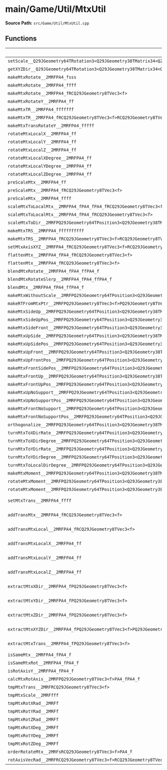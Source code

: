 # main/Game/Util/MtxUtil

**Source Path:** `src/Game/Util/MtxUtil.cpp`

## Functions

| Name | Address | Match % |
|------|---------|---------|
| `setScale__Q29JGeometry64TRotation3<Q29JGeometry38TMatrix34<Q29JGeometry13SMatrix34C<f>>>Ffff` | `0x803EB224` | :x: (0.0%) |
| `getXYZDir__Q29JGeometry64TRotation3<Q29JGeometry38TMatrix34<Q29JGeometry13SMatrix34C<f>>>CFRQ29JGeometry8TVec3<f>RQ29JGeometry8TVec3<f>RQ29JGeometry8TVec3<f>` | `0x803EB250` | :x: (0.0%) |
| `makeMtxRotate__2MRFPA4_fsss` | `0x803EB2C4` | :x: (0.0%) |
| `makeMtxRotate__2MRFPA4_ffff` | `0x803EB380` | :x: (0.0%) |
| `makeMtxRotate__2MRFPA4_fRCQ29JGeometry8TVec3<f>` | `0x803EB3E0` | :x: (0.0%) |
| `makeMtxRotateY__2MRFPA4_ff` | `0x803EB3F0` | :x: (0.0%) |
| `makeMtxTR__2MRFPA4_fffffff` | `0x803EB464` | :x: (0.0%) |
| `makeMtxTR__2MRFPA4_fRCQ29JGeometry8TVec3<f>RCQ29JGeometry8TVec3<f>` | `0x803EB5F4` | :x: (0.0%) |
| `makeMtxTransRotateY__2MRFPA4_fffff` | `0x803EB610` | :x: (0.0%) |
| `rotateMtxLocalX__2MRFPA4_ff` | `0x803EB668` | :x: (0.0%) |
| `rotateMtxLocalY__2MRFPA4_ff` | `0x803EB73C` | :x: (0.0%) |
| `rotateMtxLocalZ__2MRFPA4_ff` | `0x803EB810` | :x: (0.0%) |
| `rotateMtxLocalXDegree__2MRFPA4_ff` | `0x803EB8E4` | :x: (0.0%) |
| `rotateMtxLocalYDegree__2MRFPA4_ff` | `0x803EB8F0` | :x: (0.0%) |
| `rotateMtxLocalZDegree__2MRFPA4_ff` | `0x803EB8FC` | :x: (0.0%) |
| `preScaleMtx__2MRFPA4_ff` | `0x803EB908` | :x: (0.0%) |
| `preScaleMtx__2MRFPA4_fRCQ29JGeometry8TVec3<f>` | `0x803EB914` | :x: (0.0%) |
| `preScaleMtx__2MRFPA4_ffff` | `0x803EB924` | :x: (0.0%) |
| `scaleMtxToLocalMtx__2MRFPA4_fPA4_fPA4_fRCQ29JGeometry8TVec3<f>` | `0x803EB994` | :x: (0.0%) |
| `scaleMtxToLocalMtx__2MRFPA4_fPA4_fRCQ29JGeometry8TVec3<f>` | `0x803EBA80` | :x: (0.0%) |
| `scaleMtxToDir__2MRFPQ29JGeometry64TPosition3<Q29JGeometry38TMatrix34<Q29JGeometry13SMatrix34C<f>>>RCQ29JGeometry8TVec3<f>RCQ29JGeometry8TVec3<f>` | `0x803EBA94` | :x: (0.0%) |
| `makeMtxTRS__2MRFPA4_ffffffffff` | `0x803EBB84` | :x: (0.0%) |
| `makeMtxTRS__2MRFPA4_fRCQ29JGeometry8TVec3<f>RCQ29JGeometry8TVec3<f>RCQ29JGeometry8TVec3<f>` | `0x803EBD74` | :x: (0.0%) |
| `setMtxAxisXYZ__2MRFPA4_fRCQ29JGeometry8TVec3<f>RCQ29JGeometry8TVec3<f>RCQ29JGeometry8TVec3<f>` | `0x803EBDBC` | :x: (0.0%) |
| `flattenMtx__2MRFPA4_fPA4_fRCQ29JGeometry8TVec3<f>` | `0x803EBE08` | :x: (0.0%) |
| `flattenMtx__2MRFPA4_fRCQ29JGeometry8TVec3<f>` | `0x803EBED8` | :x: (0.0%) |
| `blendMtxRotate__2MRFPA4_fPA4_ffPA4_f` | `0x803EBEE4` | :x: (0.0%) |
| `blendMtxRotateSlerp__2MRFPA4_fPA4_ffPA4_f` | `0x803EBF5C` | :x: (0.0%) |
| `blendMtx__2MRFPA4_fPA4_ffPA4_f` | `0x803EBFD4` | :x: (0.0%) |
| `makeMtxWithoutScale__2MRFPQ29JGeometry64TPosition3<Q29JGeometry38TMatrix34<Q29JGeometry13SMatrix34C<f>>>RCQ29JGeometry64TPosition3<Q29JGeometry38TMatrix34<Q29JGeometry13SMatrix34C<f>>>` | `0x803EC0C0` | :x: (0.0%) |
| `makeRTFromMtxPtr__2MRFPQ29JGeometry8TVec3<f>PQ29JGeometry8TVec3<f>PA4_fb` | `0x803EC14C` | :x: (0.0%) |
| `makeMtxSideUp__2MRFPQ29JGeometry64TPosition3<Q29JGeometry38TMatrix34<Q29JGeometry13SMatrix34C<f>>>RCQ29JGeometry8TVec3<f>RCQ29JGeometry8TVec3<f>` | `0x803EC1D4` | :x: (0.0%) |
| `makeMtxSideUpPos__2MRFPQ29JGeometry64TPosition3<Q29JGeometry38TMatrix34<Q29JGeometry13SMatrix34C<f>>>RCQ29JGeometry8TVec3<f>RCQ29JGeometry8TVec3<f>RCQ29JGeometry8TVec3<f>` | `0x803EC250` | :x: (0.0%) |
| `makeMtxSideFront__2MRFPQ29JGeometry64TPosition3<Q29JGeometry38TMatrix34<Q29JGeometry13SMatrix34C<f>>>RCQ29JGeometry8TVec3<f>RCQ29JGeometry8TVec3<f>` | `0x803EC2DC` | :x: (0.0%) |
| `makeMtxUpSide__2MRFPQ29JGeometry64TPosition3<Q29JGeometry38TMatrix34<Q29JGeometry13SMatrix34C<f>>>RCQ29JGeometry8TVec3<f>RCQ29JGeometry8TVec3<f>` | `0x803EC358` | :x: (0.0%) |
| `makeMtxUpSidePos__2MRFPQ29JGeometry64TPosition3<Q29JGeometry38TMatrix34<Q29JGeometry13SMatrix34C<f>>>RCQ29JGeometry8TVec3<f>RCQ29JGeometry8TVec3<f>RCQ29JGeometry8TVec3<f>` | `0x803EC3D4` | :x: (0.0%) |
| `makeMtxUpFront__2MRFPQ29JGeometry64TPosition3<Q29JGeometry38TMatrix34<Q29JGeometry13SMatrix34C<f>>>RCQ29JGeometry8TVec3<f>RCQ29JGeometry8TVec3<f>` | `0x803EC460` | :x: (0.0%) |
| `makeMtxUpFrontPos__2MRFPQ29JGeometry64TPosition3<Q29JGeometry38TMatrix34<Q29JGeometry13SMatrix34C<f>>>RCQ29JGeometry8TVec3<f>RCQ29JGeometry8TVec3<f>RCQ29JGeometry8TVec3<f>` | `0x803EC4DC` | :x: (0.0%) |
| `makeMtxFrontSidePos__2MRFPQ29JGeometry64TPosition3<Q29JGeometry38TMatrix34<Q29JGeometry13SMatrix34C<f>>>RCQ29JGeometry8TVec3<f>RCQ29JGeometry8TVec3<f>RCQ29JGeometry8TVec3<f>` | `0x803EC568` | :x: (0.0%) |
| `makeMtxFrontUp__2MRFPQ29JGeometry64TPosition3<Q29JGeometry38TMatrix34<Q29JGeometry13SMatrix34C<f>>>RCQ29JGeometry8TVec3<f>RCQ29JGeometry8TVec3<f>` | `0x803EC5F4` | :x: (0.0%) |
| `makeMtxFrontUpPos__2MRFPQ29JGeometry64TPosition3<Q29JGeometry38TMatrix34<Q29JGeometry13SMatrix34C<f>>>RCQ29JGeometry8TVec3<f>RCQ29JGeometry8TVec3<f>RCQ29JGeometry8TVec3<f>` | `0x803EC670` | :x: (0.0%) |
| `makeMtxUpNoSupport__2MRFPQ29JGeometry64TPosition3<Q29JGeometry38TMatrix34<Q29JGeometry13SMatrix34C<f>>>RCQ29JGeometry8TVec3<f>` | `0x803EC6FC` | :x: (0.0%) |
| `makeMtxUpNoSupportPos__2MRFPQ29JGeometry64TPosition3<Q29JGeometry38TMatrix34<Q29JGeometry13SMatrix34C<f>>>RCQ29JGeometry8TVec3<f>RCQ29JGeometry8TVec3<f>` | `0x803EC7B4` | :x: (0.0%) |
| `makeMtxFrontNoSupport__2MRFPQ29JGeometry64TPosition3<Q29JGeometry38TMatrix34<Q29JGeometry13SMatrix34C<f>>>RCQ29JGeometry8TVec3<f>` | `0x803EC83C` | :x: (0.0%) |
| `makeMtxFrontNoSupportPos__2MRFPQ29JGeometry64TPosition3<Q29JGeometry38TMatrix34<Q29JGeometry13SMatrix34C<f>>>RCQ29JGeometry8TVec3<f>RCQ29JGeometry8TVec3<f>` | `0x803EC8F4` | :x: (0.0%) |
| `orthogonalize__2MRFPQ29JGeometry64TPosition3<Q29JGeometry38TMatrix34<Q29JGeometry13SMatrix34C<f>>>` | `0x803EC97C` | :x: (0.0%) |
| `turnMtxToXDirRate__2MRFPQ29JGeometry64TPosition3<Q29JGeometry38TMatrix34<Q29JGeometry13SMatrix34C<f>>>RCQ29JGeometry8TVec3<f>f` | `0x803ECB98` | :x: (0.0%) |
| `turnMtxToXDirDegree__2MRFPQ29JGeometry64TPosition3<Q29JGeometry38TMatrix34<Q29JGeometry13SMatrix34C<f>>>RCQ29JGeometry8TVec3<f>f` | `0x803ECC00` | :x: (0.0%) |
| `turnMtxToYDirRate__2MRFPQ29JGeometry64TPosition3<Q29JGeometry38TMatrix34<Q29JGeometry13SMatrix34C<f>>>RCQ29JGeometry8TVec3<f>f` | `0x803ECC74` | :x: (0.0%) |
| `turnMtxToYDirDegree__2MRFPQ29JGeometry64TPosition3<Q29JGeometry38TMatrix34<Q29JGeometry13SMatrix34C<f>>>RCQ29JGeometry8TVec3<f>f` | `0x803ECCDC` | :x: (0.0%) |
| `turnMtxToLocalDirDegree__2MRFPQ29JGeometry64TPosition3<Q29JGeometry38TMatrix34<Q29JGeometry13SMatrix34C<f>>>RCQ29JGeometry8TVec3<f>RCQ29JGeometry8TVec3<f>f` | `0x803ECD50` | :x: (0.0%) |
| `makeMtxMoment__2MRFPQ29JGeometry64TPosition3<Q29JGeometry38TMatrix34<Q29JGeometry13SMatrix34C<f>>>RCQ29JGeometry8TVec3<f>` | `0x803ECE40` | :x: (0.0%) |
| `rotateMtxMoment__2MRFPQ29JGeometry64TPosition3<Q29JGeometry38TMatrix34<Q29JGeometry13SMatrix34C<f>>>RCQ29JGeometry64TPosition3<Q29JGeometry38TMatrix34<Q29JGeometry13SMatrix34C<f>>>RCQ29JGeometry8TVec3<f>` | `0x803ECEB4` | :x: (0.0%) |
| `rotateMtxMoment__2MRFPQ29JGeometry64TPosition3<Q29JGeometry38TMatrix34<Q29JGeometry13SMatrix34C<f>>>RCQ29JGeometry8TVec3<f>` | `0x803ECFA4` | :x: (0.0%) |
| `setMtxTrans__2MRFPA4_ffff` | `0x803ECFB0` | :white_check_mark: (100.0%) |
| `addTransMtx__2MRFPA4_fRCQ29JGeometry8TVec3<f>` | `0x803ECFC0` | :white_check_mark: (100.0%) |
| `addTransMtxLocal__2MRFPA4_fRCQ29JGeometry8TVec3<f>` | `0x803ECFF4` | :white_check_mark: (100.0%) |
| `addTransMtxLocalX__2MRFPA4_ff` | `0x803ED048` | :x: (12.5%) |
| `addTransMtxLocalY__2MRFPA4_ff` | `0x803ED088` | :x: (12.5%) |
| `addTransMtxLocalZ__2MRFPA4_ff` | `0x803ED0C8` | :x: (12.5%) |
| `extractMtxXDir__2MRFPA4_fPQ29JGeometry8TVec3<f>` | `0x803ED108` | :white_check_mark: (100.0%) |
| `extractMtxYDir__2MRFPA4_fPQ29JGeometry8TVec3<f>` | `0x803ED124` | :white_check_mark: (100.0%) |
| `extractMtxZDir__2MRFPA4_fPQ29JGeometry8TVec3<f>` | `0x803ED140` | :white_check_mark: (100.0%) |
| `extractMtxXYZDir__2MRFPA4_fPQ29JGeometry8TVec3<f>PQ29JGeometry8TVec3<f>PQ29JGeometry8TVec3<f>` | `0x803ED15C` | :white_check_mark: (100.0%) |
| `extractMtxTrans__2MRFPA4_fPQ29JGeometry8TVec3<f>` | `0x803ED1B0` | :white_check_mark: (100.0%) |
| `isSameMtx__2MRFPA4_fPA4_f` | `0x803ED1CC` | :x: (0.0%) |
| `isSameMtxRot__2MRFPA4_fPA4_f` | `0x803ED200` | :x: (0.0%) |
| `isRotAxisY__2MRFPA4_fPA4_f` | `0x803ED248` | :x: (0.0%) |
| `calcMtxRotAxis__2MRFPQ29JGeometry8TVec3<f>PA4_fPA4_f` | `0x803ED2D8` | :x: (0.0%) |
| `tmpMtxTrans__2MRFRCQ29JGeometry8TVec3<f>` | `0x803ED38C` | :x: (0.0%) |
| `tmpMtxScale__2MRFfff` | `0x803ED3D0` | :x: (0.0%) |
| `tmpMtxRotXRad__2MRFf` | `0x803ED3E8` | :x: (0.0%) |
| `tmpMtxRotYRad__2MRFf` | `0x803ED444` | :x: (0.0%) |
| `tmpMtxRotZRad__2MRFf` | `0x803ED4A0` | :x: (0.0%) |
| `tmpMtxRotXDeg__2MRFf` | `0x803ED4FC` | :x: (0.0%) |
| `tmpMtxRotYDeg__2MRFf` | `0x803ED558` | :x: (0.0%) |
| `tmpMtxRotZDeg__2MRFf` | `0x803ED5B4` | :x: (0.0%) |
| `orderRotateMtx__2MRFsRCQ29JGeometry8TVec3<f>PA4_f` | `0x803ED610` | :x: (0.0%) |
| `rotAxisVecRad__2MRFRCQ29JGeometry8TVec3<f>RCQ29JGeometry8TVec3<f>PQ29JGeometry8TVec3<f>f` | `0x803ED710` | :x: (0.0%) |